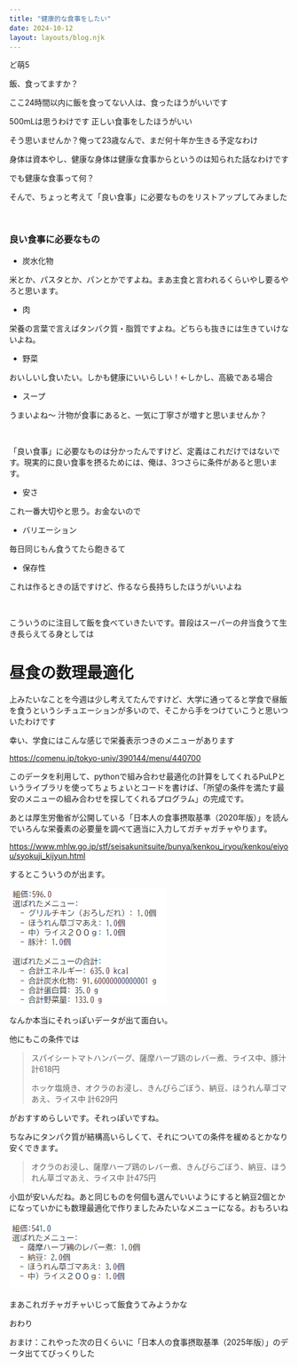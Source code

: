 ```yaml
---
title: "健康的な食事をしたい"
date: 2024-10-12
layout: layouts/blog.njk
---
```

<p>ど萌5</p>

<p>飯、食ってますか？</p>

<p>ここ24時間以内に飯を食ってない人は、食ったほうがいいです</p>

<p>500mLは思うわけです 正しい食事をしたほうがいい</p>

<p>そう思いませんか？俺って23歳なんで、まだ何十年か生きる予定なわけ</p>

<p>身体は資本やし、健康な身体は健康な食事からというのは知られた話なわけです</p>

<p>でも健康な食事って何？</p>

<p>そんで、ちょっと考えて「良い食事」に必要なものをリストアップしてみました</p>

<p><br></p>

<h3>良い食事に必要なもの</h3>

<ul>
<li>炭水化物</li>
</ul>


<p>米とか、パスタとか、パンとかですよね。まあ主食と言われるくらいやし要るやろと思います。</p>

<ul>
<li>肉</li>
</ul>


<p>栄養の言葉で言えばタンパク質・脂質ですよね。どちらも抜きには生きていけないよね。</p>

<ul>
<li>野菜</li>
</ul>


<p>おいしいし食いたい。しかも健康にいいらしい！←しかし、高級である場合</p>

<ul>
<li>スープ</li>
</ul>


<p>うまいよね〜 汁物が食事にあると、一気に丁寧さが増すと思いませんか？</p>

<p><br></p>

<p>「良い食事」に必要なものは分かったんですけど、定義はこれだけではないです。現実的に良い食事を摂るためには、俺は、3つさらに条件があると思います。</p>

<ul>
<li>安さ</li>
</ul>


<p>これ一番大切やと思う。お金ないので</p>

<ul>
<li>バリエーション</li>
</ul>


<p>毎日同じもん食うてたら飽きるて</p>

<ul>
<li>保存性</li>
</ul>


<p>これは作るときの話ですけど、作るなら長持ちしたほうがいいよね</p>

<p><br></p>

<p>こういうのに注目して飯を食べていきたいです。普段はスーパーの弁当食うて生き長らえてる身としては</p>

<h1>昼食の数理最適化</h1>

<p>上みたいなことを今週は少し考えてたんですけど、大学に通ってると学食で昼飯を食うというシチュエーションが多いので、そこから手をつけていこうと思いついたわけです</p>

<p>幸い、学食にはこんな感じで栄養表示つきのメニューがあります</p>

<p><a href="https://comenu.jp/tokyo-univ/390144/menu/440700" target="_blank" rel="noopener noreferrer">https://comenu.jp/tokyo-univ/390144/menu/440700</a></p>

<p>このデータを利用して、pythonで組み合わせ最適化の計算をしてくれるPuLPというライブラリを使ってちょちょいとコードを書けば、「所望の条件を満たす最安のメニューの組み合わせを探してくれるプログラム」の完成です。</p>

<p>あとは厚生労働省が公開している「日本人の食事摂取基準（2020年版）」を読んでいろんな栄養素の必要量を調べて適当に入力してガチャガチャやります。</p>

<p><a href="https://www.mhlw.go.jp/stf/seisakunitsuite/bunya/kenkou_iryou/kenkou/eiyou/syokuji_kijyun.html" target="_blank" rel="noopener noreferrer">https://www.mhlw.go.jp/stf/seisakunitsuite/bunya/kenkou_iryou/kenkou/eiyou/syokuji_kijyun.html</a></p>

<p>するとこういうのが出ます。</p>

<p><img src="/img/blog/20241012225530.png"></p>

<p>なんか本当にそれっぽいデータが出て面白い。</p>

<p>他にもこの条件では</p>

<blockquote><p>スパイシートマトハンバーグ、薩摩ハーブ鶏のレバー煮、ライス中、豚汁 計618円</p>

<p>ホッケ塩焼き、オクラのお浸し、きんぴらごぼう、納豆、ほうれん草ゴマあえ、ライス中 計629円</p></blockquote>

<p>がおすすめらしいです。それっぽいですね。</p>

<p>ちなみにタンパク質が結構高いらしくて、それについての条件を緩めるとかなり安くできます。</p>

<blockquote><p>オクラのお浸し、薩摩ハーブ鶏のレバー煮、きんぴらごぼう、納豆、ほうれん草ゴマあえ、ライス中 計475円</p></blockquote>

<p>小皿が安いんだね。あと同じものを何個も選んでいいようにすると納豆2個とかになっていかにも数理最適化で作りましたみたいなメニューになる。おもろいね</p>

<p><img src="/img/blog/20241012230258.png"></p>

<p>まあこれガチャガチャいじって飯食うてみようかな</p>

<p>おわり</p>

<p>おまけ：これやった次の日くらいに「日本人の食事摂取基準（2025年版）」のデータ出ててびっくりした</p>